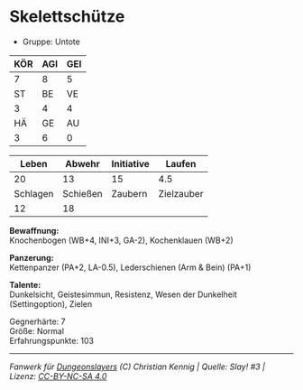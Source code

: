 # Skelettschütze  
- Gruppe: Untote  

| KÖR | AGI | GEI |  
| --- | --- | --- |  
| 7   | 8   | 5   |
| ST  | BE  | VE  |  
| 3   | 4   | 4   |
| HÄ  | GE  | AU  |  
| 3   | 6   | 0   |


| Leben    | Abwehr   | Initiative | Laufen     |
| -------- | -------- | ---------- | ---------- |
| 20       | 13       | 15         | 4.5        |
| Schlagen | Schießen | Zaubern    | Zielzauber |
| 12       | 18       |            |            |

**Bewaffnung:**  
Knochenbogen (WB+4, INI+3, GA-2), Kochenklauen (WB+2)

**Panzerung:**  
Kettenpanzer (PA+2, LA-0.5), Lederschienen (Arm & Bein) (PA+1)

**Talente:**  
Dunkelsicht, Geistesimmun, Resistenz, Wesen der Dunkelheit (Settingoption), Zielen

Gegnerhärte: 7  
Größe: Normal  
Erfahrungspunkte: 103  



___
*Fanwerk für [Dungeonslayers](https://www.dungeonslayers.net/) (C) Christian Kennig | Quelle: Slay! #3 | Lizenz: [CC-BY-NC-SA 4.0](https://creativecommons.org/licenses/by-nc-sa/4.0/deed.de)*